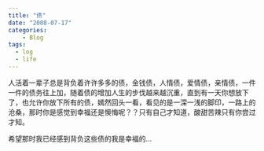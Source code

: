 ```yaml
---
title: "债"
date: "2008-07-17"
categories:
    - Blog
tags:
  - log
  - life
---
```



人活着一辈子总是背负着许许多多的债，金钱债，人情债，爱情债，亲情债，一件一件的债务往上加，随着债的增加人生的步伐越来越沉重，直到有一天你想放下了，也允许你放下所有的债，嫣然回头一看，看见的是一深一浅的脚印，一路上的沧桑，那时你是感觉到幸福还是懊悔呢？？只有自己才知道，酸甜苦辣只有你尝过才知。
 
希望那时我已经感到背负这些债的我是幸福的…